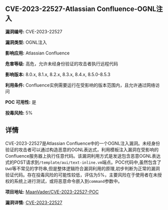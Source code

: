 ## CVE-2023-22527-Atlassian Confluence-OGNL注入

**漏洞编号:** CVE-2023-22527

**漏洞类型:** OGNL注入

**影响应用:** Atlassian Confluence

**危害等级:** 高危，允许未经身份验证的攻击者执行远程代码

**影响版本:** 8.0.x, 8.1.x, 8.2.x, 8.3.x, 8.4.x, 8.5.0-8.5.3

**利用条件:** Confluence实例需要运行在受影响的版本范围内，且允许通过网络访问

**POC 可用性:** 是

**投毒风险:** 5%

## 详情

CVE-2023-22527是Atlassian Confluence中的一个OGNL注入漏洞。未经身份验证的攻击者可以通过构造恶意的OGNL表达式，利用模板注入漏洞在受影响的Confluence服务器上执行任意代码。该漏洞利用方式是发送包含恶意OGNL表达式的POST请求到`/template/aui/text-inline.vm`端点。POC代码中,虽然包含了`UwU`等不常见的字符串,但是整体逻辑符合漏洞利用的原理,初步判断为正常的漏洞验证代码。存在投毒风险的可能性较低，评估为5%，主要风险在于使用者在未授权的系统上进行测试，或将恶意命令嵌入到`command`参数中。

**项目地址:** [MaanVader/CVE-2023-22527-POC](https://github.com/MaanVader/CVE-2023-22527-POC)

**漏洞详情:** [CVE-2023-22527](https://nvd.nist.gov/vuln/detail/CVE-2023-22527)